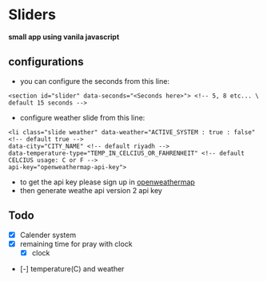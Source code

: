 # Sliders
**small app using vanila javascript**

## configurations
- you can configure the seconds from this line:

```
<section id="slider" data-seconds="<Seconds here>"> <!-- 5, 8 etc... \ default 15 seconds -->
```
- configure weather slide from this line:
```
<li class="slide weather" data-weather="ACTIVE_SYSTEM : true : false" <!-- default true -->
data-city="CITY_NAME" <!-- default riyadh -->
data-temperature-type="TEMP_IN_CELCIUS_OR_FAHRENHEIT" <!-- default CELCIUS usage: C or F -->
api-key="openweathermap-api-key">
```
- to get the api key please sign up in [openweathermap](https://home.openweathermap.org)
- then generate weathe api version 2 api key
## Todo
- [x] Calender system
- [x] remaining time for pray with clock
  - [x] clock
- [-] temperature(C) and weather
